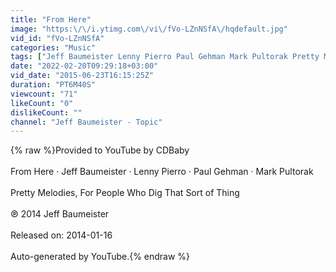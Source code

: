 ```yaml
---
title: "From Here"
image: "https:\/\/i.ytimg.com\/vi\/fVo-LZnNSfA\/hqdefault.jpg"
vid_id: "fVo-LZnNSfA"
categories: "Music"
tags: ["Jeff Baumeister Lenny Pierro Paul Gehman Mark Pultorak Pretty Melodies","For People Who Dig That Sort of Thing From Here"]
date: "2022-02-20T09:29:18+03:00"
vid_date: "2015-06-23T16:15:25Z"
duration: "PT6M40S"
viewcount: "71"
likeCount: "0"
dislikeCount: ""
channel: "Jeff Baumeister - Topic"
---
```

{% raw %}Provided to YouTube by CDBaby<br /><br />From Here · Jeff Baumeister · Lenny Pierro · Paul Gehman · Mark Pultorak<br /><br />Pretty Melodies, For People Who Dig That Sort of Thing<br /><br />℗ 2014 Jeff Baumeister<br /><br />Released on: 2014-01-16<br /><br />Auto-generated by YouTube.{% endraw %}
